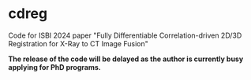 # cdreg
Code for ISBI 2024 paper "Fully Differentiable Correlation-driven 2D/3D Registration for X-Ray to CT Image Fusion"

**The release of the code will be delayed as the author is currently busy applying for PhD programs.**
